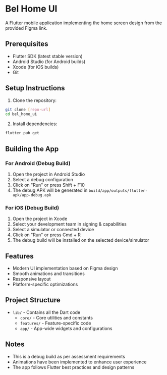 # Bel Home UI

A Flutter mobile application implementing the home screen design from the provided Figma link.

## Prerequisites

- Flutter SDK (latest stable version)
- Android Studio (for Android builds)
- Xcode (for iOS builds)
- Git

## Setup Instructions

1. Clone the repository:
```bash
git clone [repo-url]
cd bel_home_ui
```

2. Install dependencies:
```bash
flutter pub get
```

## Building the App

### For Android (Debug Build)
1. Open the project in Android Studio
2. Select a debug configuration
3. Click on "Run" or press Shift + F10
4. The debug APK will be generated in `build/app/outputs/flutter-apk/app-debug.apk`

### For iOS (Debug Build)
1. Open the project in Xcode
2. Select your development team in signing & capabilities
3. Select a simulator or connected device
4. Click on "Run" or press Cmd + R
5. The debug build will be installed on the selected device/simulator

## Features
- Modern UI implementation based on Figma design
- Smooth animations and transitions
- Responsive layout
- Platform-specific optimizations

## Project Structure
- `lib/` - Contains all the Dart code
  - `core/` - Core utilities and constants
  - `features/` - Feature-specific code
  - `app/` - App-wide widgets and configurations

## Notes
- This is a debug build as per assessment requirements
- Animations have been implemented to enhance user experience
- The app follows Flutter best practices and design patterns
